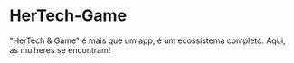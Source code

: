 # HerTech-Game
"HerTech &amp; Game" é mais que um app, é um ecossistema completo. Aqui, as mulheres se encontram!
